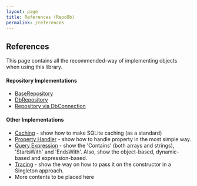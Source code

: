 ```yaml
---
layout: page
title: References (RepoDb)
permalink: /references
---
```


## References

This page contains all the recommended-way of implementing objects when using this library.

#### Repository Implementations

- [BaseRepository](/reference/baserepository)
- [DbRepository]()
- [Repository via DbConnection]()

#### Other Implementations

- [Caching]() - show how to make SQLite caching (as a standard)
- [Property Handler]() - show how to handle property in the most simple way.
- [Query Expression]() - show the 'Contains' (both arrays and strings), 'StartsWith' and 'EndsWith'. Also, show the object-based, dynamic-based and expression-based.
- [Tracing]() - show the way on how to pass it on the constructor in a Singleton approach.
- More contents to be placed here
